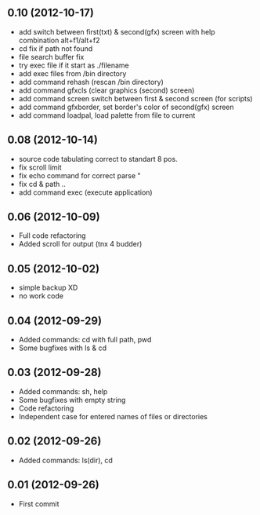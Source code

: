 ## 0.10 (2012-10-17)

 * add switch between first(txt) & second(gfx) screen with help combination alt+f1/alt+f2
 * cd fix if path not found
 * file search buffer fix
 * try exec file if it start as ./filename
 * add exec files from /bin directory
 * add command rehash (rescan /bin directory)
 * add command gfxcls (clear graphics (second) screen)
 * add command screen switch between first & second screen (for scripts)
 * add command gfxborder, set border's color of second(gfx) screen 
 * add command loadpal, load palette from file to current

## 0.08 (2012-10-14)

 * source code tabulating correct to standart 8 pos.
 * fix scroll limit
 * fix echo command for correct parse "
 * fix cd & path ..
 * add command exec (execute application)

## 0.06 (2012-10-09)

* Full code refactoring
* Added scroll for output (tnx 4 budder)

## 0.05 (2012-10-02)

* simple backup XD
* no work code

## 0.04 (2012-09-29)

* Added commands: cd with full path, pwd
* Some bugfixes with ls & cd

## 0.03 (2012-09-28)

* Added commands: sh, help
* Some bugfixes with empty string
* Code refactoring
* Independent case for entered names of files or directories

## 0.02 (2012-09-26)

* Added commands: ls(dir), cd

## 0.01 (2012-09-26)

* First commit